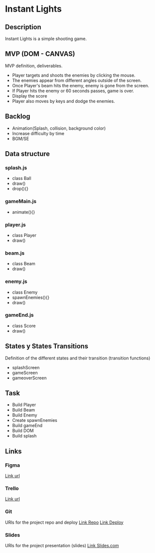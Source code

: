 # Instant Lights

## Description
Instant Lights is a simple shooting game. 


## MVP (DOM - CANVAS)
MVP definition, deliverables.

- Player targets and shoots the enemies by clicking the mouse.
- The enemies appear from different angles outside of the screen.
- Once Player's beam hits the enemy, enemy is gone from the screen.
- If Player hits the enemy or 60 seconds passes, game is over.
- Display the score
- Player also moves by keys and dodge the enemies.

## Backlog
- Animation(Splash, collision, background color)
- Increase difficulty by time
- BGM/SE


## Data structure

### splash.js
- class Ball
- draw()
- drop(){}


### gameMain.js
- animate(){}


### player.js
- class Player
- draw()

### beam.js
- class Beam
- draw()

### enemy.js
- class Enemy
- spawnEnemies(){}
- draw()


### gameEnd.js
- class Score
- draw()


## States y States Transitions
Definition of the different states and their transition (transition functions)

- splashScreen
- gameScreen
- gameoverScreen



## Task
- Build Player
- Build Beam
- Build Enemy
- Create spawnEnemies
- Build gameEnd
- Build DOM
- Build splash


## Links


### Figma
[Link url](https://www.figma.com/file/529k1tASOu7VO1RUfxclgo/M1-Project-Instant-lights?node-id=2%3A3)

### Trello
[Link url](https://trello.com/b/ilI2Wbmb/m1-project)


### Git
URls for the project repo and deploy
[Link Repo](https://github.com/sumi0820/instant-lights)
[Link Deploy](http://github.com)


### Slides
URls for the project presentation (slides)
[Link Slides.com](http://slides.com)